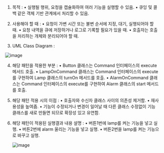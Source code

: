 
  1. 목적 : 
     • 실행될 행위, 요청을 캡슐화하여 여러 기능을 실행할 수 있음.
     • 큐잉 및 콜백 같은 객체 기반 관계에서 처리할 수 있음.

   2. 사용해야 할 때 : 
     • 요청이 가변 시간 또는 불변 순서에 지정, 대기, 실행되어야 할 때.
     • 요청 내역을 큐에 저장하거나 로그로 기록할 필요가 있을 때.
     • 호출자는 호출을 처리하는 개체와 분리되어야 할 때.

   3. UML Class Diagram : 
   
   ![image](https://user-images.githubusercontent.com/93365714/230721467-c451b18a-bd68-499e-b915-894171f1f2cd.png)


4. 해당 패턴을 적용한 부분 : 
      • Button 클래스는 Command 인터페이스의 execute 메서드 호출.
      • LampOnCommand 클래스는 Command 인터페이스의 execute를
        구현하여 Lamp 클래스의 turnOn 메서드를 호출.
      • AlarmOnCommand 클래스는 Command 인터페이스의 execute를
        구현하여 Alarm 클래스의 start 메서드를 호출.
      
 5. 해당 패턴 적용 시의 이점 : 
     • 호출자와 수신자 클래스 사이의 의존성 제거함.
     • 재사용성을 높여줌.
     • 기능이 수정되거나 변경이 일어날 때 다른 클래스 수정없이
       기능 클래스를 새로 만들면 되므로 확장성 있고 유연함.

 6. 해당 패턴이 적용된 실행결과 내용 설명 :
     • 버튼1번에 lamp를 켜는 기능을 넣고 실행.
     • 버튼2번에 alarm 울리는 기능을 넣고 실행.
     • 버튼2번을 lamp를 켜는 기능으로 바꾸고 실행.
     
     ![image](https://user-images.githubusercontent.com/93365714/230721476-586c9338-4cff-4a73-a1ec-cc47fdfdef66.png)
